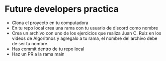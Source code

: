 # Future developers practica
- Clona el proyecto en tu computadora
- En tu repo local crea una rama con tu usuario de discord como nombre
- Crea un archivo con uno de los ejercicios que realiza Juan C. Ruiz en los videos de Algoritmos y agregalo a tu rama, el nombre del archivo debe de ser tu nombre.
- Has commit dentro de tu repo local
- Haz un PR a la rama main
